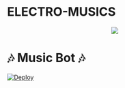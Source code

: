 # ELECTRO-MUSICS


<p  align="center">
  <img src="https://telegra.ph/file/a183ccca13622e53c2c10.jpg">
</p>


<h1 align="centre">🎶 Music Bot 🎶</h1>

[![Deploy](https://www.herokucdn.com/deploy/button.svg)](https://heroku.com/deploy?template=https://github.com/darkhacker0987/ELECTRO-MUSICS)
